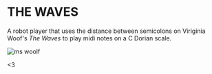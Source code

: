 # THE WAVES

A robot player that uses the distance between semicolons on Viriginia Woof's *The Waves* to play midi notes on a C Dorian scale.

![ms woolf](http://litandthought.com/wp-content/uploads/2014/02/virginia-woolf.jpg)

<3